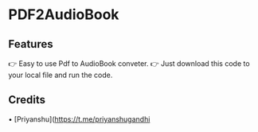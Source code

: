 # PDF2AudioBook

## Features
👉 Easy to use Pdf to AudioBook conveter.
👉 Just download this code to your local file and run the code.

## Credits
 • [Priyanshu](https://t.me/priyanshugandhi
